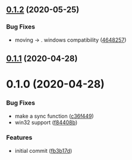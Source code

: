 <a name="0.1.2"></a>
## [0.1.2](https://github.com/tufan-io/tufan-datauri/compare/0.1.1...0.1.2) (2020-05-25)


### Bug Fixes

* moving  -> . windows compatibility ([4648257](https://github.com/tufan-io/tufan-datauri/commit/4648257))



<a name="0.1.1"></a>
## [0.1.1](https://github.com/tufan-io/tufan-datauri/compare/0.1.0...0.1.1) (2020-04-28)



<a name="0.1.0"></a>
# 0.1.0 (2020-04-28)


### Bug Fixes

* make  a sync function ([c36f449](https://github.com/tufan-io/tufan-datauri/commit/c36f449))
* win32 support ([f84408b](https://github.com/tufan-io/tufan-datauri/commit/f84408b))


### Features

* initial commit ([fb3b17d](https://github.com/tufan-io/tufan-datauri/commit/fb3b17d))




